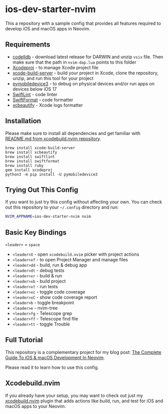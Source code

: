 # ios-dev-starter-nvim

This a repository with a sample config that provides all features required to develop iOS and macOS apps in Neovim.

## Requirements

- [codelldb](https://github.com/vadimcn/codelldb/releases) - download latest release for DARWIN and unzip `vsix` file. Then make sure that the path in `nvim-dap.lua` points to this folder
- [Xcodeproj](https://github.com/CocoaPods/Xcodeproj) - to manage Xcode project file
- [xcode-build-server](https://github.com/SolaWing/xcode-build-server) - build your project in Xcode, clone the repository, unzip, and run this tool for your project
- [pymobiledevice3](https://github.com/doronz88/pymobiledevice3) - to debug on physical devices and/or run apps on devices below iOS 17
- [SwiftLint](https://github.com/realm/SwiftLint) - code linter
- [SwiftFormat](https://github.com/nicklockwood/SwiftFormat) - code formatter
- [xcbeautify](https://github.com/cpisciotta/xcbeautify) - Xcode logs formatter

## Installation

Please make sure to install all dependencies and get familiar with [README.md from xcodebuild.nvim repository](https://github.com/wojciech-kulik/xcodebuild.nvim).

```
brew install xcode-build-server
brew install xcbeautify
brew install swiftlint
brew install swiftformat
brew install ruby
gem install xcodeproj
python3 -m pip install -U pymobiledevice3
```

## Trying Out This Config

If you want to just try this config without affecting your own. You can check out this repository to your `~/.config` directory and run:

```bash
NVIM_APPNAME=ios-dev-starter-nvim nvim
```

## Basic Key Bindings

`<leader>` = `space`

- `<leader>X` - open `xcodebuild.nvim` picker with project actions
- `<leader>xf` - to open Project Manager and manage files
- `<leader>dd` - build, run & debug app
- `<leader>dt` - debug tests
- `<leader>xr` - build & run
- `<leader>xb` - build project
- `<leader>xt` - run tests
- `<leader>xc` - toggle code coverage
- `<leader>xC` - show code coverage report
- `<leader>b` - toggle breakpoint
- `<leader>e` - nvim-tree
- `<leader>fg` - Telescope grep
- `<leader>ff` - Telescope find file
- `<leader>tt` - toggle Trouble

## Full Tutorial

This repository is a complementary project for my blog post: [The Complete Guide To iOS & macOS Development In Neovim](https://wojciechkulik.pl/ios/the-complete-guide-to-ios-macos-development-in-neovim).

Please read it to learn how to use this config.

## Xcodebuild.nvim

If you already have your setup, you may want to check out just my [xcodebuild.nvim](https://github.com/wojciech-kulik/xcodebuild.nvim) plugin that adds actions like build, run, and test for iOS and macOS apps to your Neovim.

